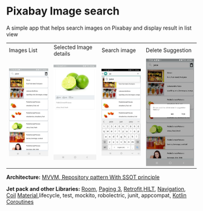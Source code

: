 # Pixabay Image search
A simple app that helps search images on Pixabay and display result in list view

<table>
  <tr>
    <td>Images List</td>
     <td>Selected Image details</td>
     <td>Search image</td>
     <td>Delete Suggestion</td>
  </tr>
  <tr>
    <td><img src="https://github.com/atebsy/PixaBay-Images-Search/blob/main/Screenshot_20220914-170615_PixaBay%20Images.jpg"></td>
     <td><img src="https://github.com/atebsy/PixaBay-Images-Search/blob/main/Screenshot_20220914-170636_PixaBay%20Images.jpg"></td>
    <td><img src="https://github.com/atebsy/PixaBay-Images-Search/blob/main/Screenshot_20220914-170656_PixaBay%20Images.jpg"></td>
    <td><img src="https://github.com/atebsy/PixaBay-Images-Search/blob/main/Screenshot_20220914-173424_PixaBay%20Images.jpg"></td>
  </tr>
 </table>
 
 <b>Architecture:</b> <a href="https://developer.android.com/topic/architecture">MVVM, Repository pattern With SSOT principle</a>
 
 <b>Jet pack and other Libraries:</b> <a href="https://developer.android.com/jetpack/androidx/releases/room">Room</a>, <a href="https://developer.android.com/topic/libraries/architecture/paging/v3-overview">Paging 3</a>, <a href="https://square.github.io/retrofit/">Retrofit</a>,<a href="https://developer.android.com/training/dependency-injection/hilt-android">HILT</a>, <a href="https://developer.android.com/guide/navigation">Navigation</a>, <a href="https://coil-kt.github.io/coil/">Coil</a> <a href="https://material.io/"> Material</a>,lifecycle, test, mockito, robolectric, junit, appcompat, <a href="https://developer.android.com/kotlin/coroutines"> Kotlin Coroutines </a>
